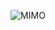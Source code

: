 <div align="center">

  ![MIMO](https://user-images.githubusercontent.com/86432393/152892367-1a0e8e30-8c95-455a-ad8e-b297287b54e1.jpg)

</div>
